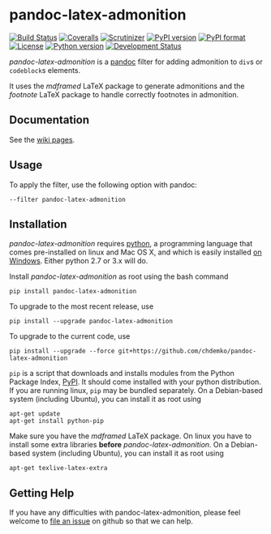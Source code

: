 # pandoc-latex-admonition
[![Build Status](https://img.shields.io/travis/chdemko/pandoc-latex-admonition/master.svg)](https://travis-ci.org/chdemko/pandoc-latex-admonition/branches)
[![Coveralls](https://img.shields.io/coveralls/github/chdemko/pandoc-latex-admonition/master.svg)](https://coveralls.io/github/chdemko/pandoc-latex-admonition?branch=master)
[![Scrutinizer](https://img.shields.io/scrutinizer/g/chdemko/pandoc-latex-admonition.svg)](https://scrutinizer-ci.com/g/chdemko/pandoc-latex-admonition/)
[![PyPI version](https://img.shields.io/pypi/v/pandoc-latex-admonition.svg)](https://pypi.org/project/pandoc-latex-admonition/)
[![PyPI format](https://img.shields.io/pypi/format/pandoc-latex-admonition.svg)](https://pypi.org/project/pandoc-latex-admonition/)
[![License](https://img.shields.io/pypi/l/pandoc-latex-admonition.svg)](https://raw.githubusercontent.com/chdemko/pandoc-latex-admonition/master/LICENSE)
[![Python version](https://img.shields.io/pypi/pyversions/pandoc-latex-admonition.svg)](https://pypi.org/project/pandoc-latex-admonition/)
[![Development Status](https://img.shields.io/pypi/status/pandoc-latex-admonition.svg)](https://pypi.org/project/pandoc-latex-admonition/)

*pandoc-latex-admonition* is a [pandoc] filter for adding admonition to `div`s or `codeblock`s elements.

It uses the *mdframed* LaTeX package to generate admonitions and the *footnote* LaTeX package to handle correctly footnotes in admonition.

[pandoc]: http://pandoc.org/

Documentation
-------------

See the [wiki pages](https://github.com/chdemko/pandoc-latex-admonition/wiki).

Usage
-----

To apply the filter, use the following option with pandoc:

    --filter pandoc-latex-admonition

Installation
------------

*pandoc-latex-admonition* requires [python], a programming language that comes pre-installed on linux and Mac OS X, and which is easily installed [on Windows]. Either python 2.7 or 3.x will do.

Install *pandoc-latex-admonition* as root using the bash command

    pip install pandoc-latex-admonition

To upgrade to the most recent release, use

    pip install --upgrade pandoc-latex-admonition

To upgrade to the current code, use

    pip install --upgrade --force git+https://github.com/chdemko/pandoc-latex-admonition

`pip` is a script that downloads and installs modules from the Python Package Index, [PyPI].  It should come installed with your python distribution. If you are running linux, `pip` may be bundled separately. On a Debian-based system (including Ubuntu), you can install it as root using

    apt-get update
    apt-get install python-pip

Make sure you have the *mdframed* LaTeX package. On linux you have to install some extra libraries **before** *pandoc-latex-admonition*. On a Debian-based system (including Ubuntu), you can install it as root using

	apt-get texlive-latex-extra

[python]: https://www.python.org
[on Windows]: https://www.python.org/downloads/windows
[PyPI]: https://pypi.org


Getting Help
------------

If you have any difficulties with pandoc-latex-admonition, please feel welcome to [file an issue] on github so that we can help.

[file an issue]: https://github.com/chdemko/pandoc-latex-admonition/issues

